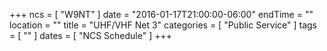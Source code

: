 +++
ncs = [ "W9NT" ]
date = "2016-01-17T21:00:00-06:00"
endTime = ""
location = ""
title = "UHF/VHF Net 3"
categories = [ "Public Service" ]
tags = [ "" ]
dates = [ "NCS Schedule" ]
+++
